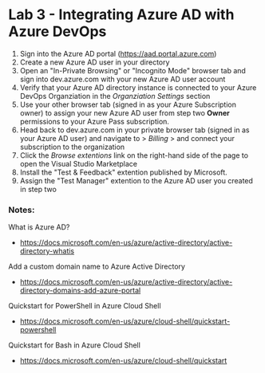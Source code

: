 # Lab 3 - Integrating Azure AD with Azure DevOps

1. Sign into the Azure AD portal (https://aad.portal.azure.com)
2. Create a new Azure AD user in your directory
3. Open an "In-Private Browsing" or "Incognito Mode" browser tab and sign into dev.azure.com with your new Azure AD user account
4. Verify that your Azure AD directory instance is connected to your Azure DevOps Organziation in the *Organziation Settings* section
5. Use your other browser tab (signed in as your Azure Subscription owner) to assign your new Azure AD user from step two **Owner** permissions to your Azure Pass subscription.
4. Head back to dev.azure.com in your private browser tab (signed in as your Azure AD user) and navigate to > *Billing* > and connect your subscription to the organization
5. Click the *Browse extentions* link on the right-hand side of the page to open the Visual Studio Marketplace
6. Install the "Test & Feedback" extention published by Microsoft.
7. Assign the "Test Manager" extention to the Azure AD user you created in step two

### Notes:

What is Azure AD?
* https://docs.microsoft.com/en-us/azure/active-directory/active-directory-whatis

Add a custom domain name to Azure Active Directory
* https://docs.microsoft.com/en-us/azure/active-directory/active-directory-domains-add-azure-portal

Quickstart for PowerShell in Azure Cloud Shell
* https://docs.microsoft.com/en-us/azure/cloud-shell/quickstart-powershell

Quickstart for Bash in Azure Cloud Shell
* https://docs.microsoft.com/en-us/azure/cloud-shell/quickstart
